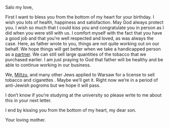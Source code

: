 Salo my love,

First I want to bless you from the bottom of my heart for your birthday. I wish you lots of health, happiness and satisfaction. May God always protect you. I wish so much that I could kiss you and congratulate you in person as I did when you were still with us. I comfort myself with the fact that you have a good job and that you’re well respected and loved, as was always the case.
Here, as father wrote to you, things are not quite working out on our behalf. We hope things will get better when we take a handicapped person as a <a href="#" title="Jews were able to keep a business if they partnered with a handicapped gentile.">partner</a>.
We can still sell large quantities of the tobacco that we purchased earlier. I am just praying to God that father will be healthy and be able to continue working in our business.

We, <a href="#" title="Saba’s brother">Miltzu</a>, and many other Jews applied to Warsaw for a license to sell tobacco and cigarettes . Maybe we’ll get it. Right now we’re in a period of anti-Jewish pogroms but we hope it will pass.

I don’t know if you’re studying at the university so please write to me about this in your next letter.

I end by kissing you from the bottom of my heart, my dear son.

Your loving mother.